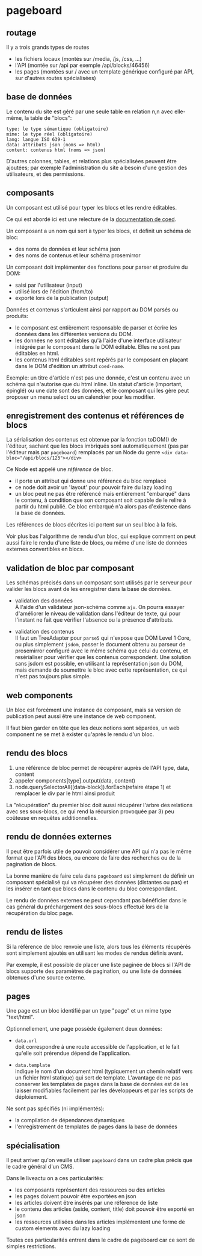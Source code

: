 pageboard
=========

routage
-------

Il y a trois grands types de routes

- les fichiers locaux (montés sur /media, /js, /css, ...)
- l'API (montée sur /api par exemple /api/blocks/46456)
- les pages (montées sur / avec un template générique configuré par API,
sur d'autres routes spécialisées)


base de données
---------------

Le contenu du site est géré par une seule table en relation n,n avec elle-même,
la table de "blocs":

```
type: le type sémantique (obligatoire)
mime: le type réel (obligatoire)
lang: langue ISO 639-1
data: attributs json (noms => html)
content: contenus html (noms => json)
```

D'autres colonnes, tables, et relations plus spécialisées peuvent être ajoutées;
par exemple l'administration du site a besoin d'une gestion des utilisateurs,
et des permissions.


composants
----------

Un composant est utilisé pour typer les blocs et les rendre éditables.

Ce qui est abordé ici est une relecture de la
[documentation de coed](https://github.com/kapouer/coed/blob/master/README.md).

Un composant a un nom qui sert à typer les blocs, et définit un schéma de bloc:
- des noms de données et leur schéma json
- des noms de contenus et leur schéma prosemirror

Un composant doit implémenter des fonctions pour parser et produire du DOM:
- saisi par l'utilisateur (input)
- utilisé lors de l'édition (from/to)
- exporté lors de la publication (output)

Données et contenus s'articulent ainsi par rapport au DOM parsés ou produits:
- le composant est entièrement responsable de parser et écrire les données
dans les différentes versions du DOM.
- les données ne sont éditables qu'à l'aide d'une interface utilisateur intégrée
par le composant dans le DOM éditable. Elles ne sont pas éditables en html.
- les contenus html éditables sont repérés par le composant en plaçant dans le
DOM d'édition un attribut `coed-name`.

Exemple: un titre d'article n'est pas une donnée, c'est un contenu avec un
schéma qui n'autorise que du html inline.
Un statut d'article (important, épinglé) ou une date sont des données, et le
composant qui les gère peut proposer un menu select ou un calendrier pour les
modifier.


enregistrement des contenus et références de blocs
--------------------------------------------------

La sérialisation des contenus est obtenue par la fonction toDOM() de l'éditeur,
sachant que les blocs imbriqués sont automatiquement (pas par l'éditeur mais
par `pageboard`) remplacés par un Node du genre
`<div data-bloc="/api/blocs/123"></div>`

Ce Node est appelé une *référence* de bloc.

- il porte un attribut qui donne une référence du bloc remplacé
- ce node doit avoir un 'layout' pour pouvoir faire du lazy loading
- un bloc peut ne pas être référencé mais entièrement "embarqué" dans le contenu,
à condition que son composant soit capable de le relire à partir du html publié.
Ce bloc embarqué n'a alors pas d'existence dans la base de données.

Les références de blocs décrites ici portent sur un seul bloc à la fois.

Voir plus bas l'algorithme de rendu d'un bloc, qui explique comment on peut
aussi faire le rendu d'une liste de blocs, ou même d'une liste de données
externes convertibles en blocs.


validation de bloc par composant
--------------------------------

Les schémas précisés dans un composant sont utilisés par le serveur pour valider
les blocs avant de les enregistrer dans la base de données.

- validation des données  
  À l'aide d'un validateur json-schéma comme `ajv`.
  On pourra essayer d'améliorer le niveau de validation dans l'éditeur de texte,
  qui pour l'instant ne fait que vérifier l'absence ou la présence d'attributs.

- validation des contenus  
  Il faut un TreeAdapter pour `parse5` qui n'expose que DOM Level 1 Core, ou plus
  simplement `jsdom`, passer le document obtenu au parseur de prosemirror configuré
  avec le même schéma que celui du contenu, et resérialiser pour vérifier que
  les contenus correspondent.
  Une solution sans jsdom est possible, en utilisant la représentation json du DOM,
  mais demande de soumettre le bloc avec cette représentation, ce qui n'est pas
  toujours plus simple.


web components
--------------

Un bloc est forcément une instance de composant, mais sa version de publication
peut aussi être une instance de web component.

Il faut bien garder en tête que les deux notions sont séparées, un web component
ne se met à exister qu'après le rendu d'un bloc.


rendu des blocs
---------------

1) une référence de bloc permet de récupérer auprès de l'API type, data, content
2) appeler components[type].output(data, content)
3) node.querySelectorAll([data-block]).forEach(refaire étape 1) et remplacer
le div par le html ainsi produit

La "récupération" du premier bloc doit aussi récupérer l'arbre des relations avec
ses sous-blocs, ce qui rend la récursion provoquée par 3) peu coûteuse en requêtes
additionnelles.


rendu de données externes
-------------------------

Il peut être parfois utile de pouvoir considérer une API qui n'a pas le même
format que l'API des blocs, ou encore de faire des recherches ou de la pagination
de blocs.

La bonne manière de faire cela dans `pageboard` est simplement de définir un
composant spécialisé qui va récupérer des données (distantes ou pas) et les
insérer en tant que blocs dans le contenu du bloc correspondant.

Le rendu de données externes ne peut cependant pas bénéficier dans le cas général
du préchargement des sous-blocs effectué lors de la récupération du bloc page.


rendu de listes
---------------

Si la référence de bloc renvoie une liste, alors tous les éléments récupérés
sont simplement ajoutés en utilisant les modes de rendus définis avant.

Par exemple, il est possible de placer une liste paginée de blocs si l'API
de blocs supporte des paramètres de pagination, ou une liste de données
obtenues d'une source externe.


pages
-----

Une page est un bloc identifié par un type "page" et un mime type "text/html".

Optionnellement, une page possède également deux données:

- `data.url`  
  doit correspondre à une route accessible de l'application, et le fait qu'elle
  soit prérendue dépend de l'application.

- `data.template`  
  indique le nom d'un document html (typiquement un chemin relatif vers un fichier
  html statique) qui sert de template.
  L'avantage de ne pas conserver les templates de pages dans la base de données
  est de les laisser modifiables facilement par les développeurs et par les
  scripts de déploiement.

Ne sont pas spécifiés (ni implémentés):
- la compilation de dépendances dynamiques
- l'enregistrement de templates de pages dans la base de données


spécialisation
--------------

Il peut arriver qu'on veuille utiliser `pageboard` dans un cadre plus précis
que le cadre général d'un CMS.

Dans le liveactu on a ces particularités:

- les composants représentent des ressources ou des articles
- les pages doivent pouvoir être exportées en json
- les articles doivent être insérés par une référence de liste
- le contenu des articles (aside, content, title) doit pouvoir être exporté en json
- les ressources utilisées dans les articles implémentent une forme de custom elements
avec du lazy loading

Toutes ces particularités entrent dans le cadre de pageboard car ce sont de
simples restrictions.

